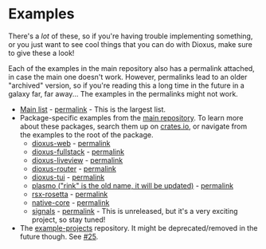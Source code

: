 # Examples

There's a *lot* of these, so if you're having trouble implementing something, or you just want to see cool things
that you can do with Dioxus, make sure to give these a look!

Each of the examples in the main repository also has a permalink attached, in case the main one doesn't work.
 However, permalinks lead to an older "archived" version, so if you're reading this a long time in the future in a galaxy far, far away...
 The examples in the permalinks might not work.

- [Main list](https://github.com/DioxusLabs/dioxus/tree/master/examples) - [permalink]((https://github.com/DioxusLabs/dioxus/tree/60ee82942c4decf67b6ad263f639553d9b7e28a9/examples)) - This is the largest list.
- Package-specific examples from the [main repository](https://github.com/DioxusLabs/dioxus/). To learn more about these packages, search them up on [crates.io](https://crates.io/), or navigate from the examples to the root of the package.
  - [dioxus-web](https://github.com/DioxusLabs/dioxus/tree/master/packages/web/examples) - [permalink](https://github.com/DioxusLabs/dioxus/tree/60ee82942c4decf67b6ad263f639553d9b7e28a9/packages/web/examples)
  - [dioxus-fullstack](https://github.com/DioxusLabs/dioxus/tree/master/packages/fullstack/examples) - [permalink](https://github.com/DioxusLabs/dioxus/tree/60ee82942c4decf67b6ad263f639553d9b7e28a9/packages/fullstack/examples)
  - [dioxus-liveview](shttps://github.com/DioxusLabs/dioxus/tree/master/packages/liveview/examples) - [permalink](https://github.com/DioxusLabs/dioxus/tree/60ee82942c4decf67b6ad263f639553d9b7e28a9/packages/liveview/examples)
  - [dioxus-router](https://github.com/DioxusLabs/dioxus/tree/master/packages/router/examples) - [permalink](https://github.com/DioxusLabs/dioxus/tree/60ee82942c4decf67b6ad263f639553d9b7e28a9/packages/router/examples)
  - [dioxus-tui](https://github.com/DioxusLabs/dioxus/tree/master/packages/dioxus-tui/examples) - [permalink](https://github.com/DioxusLabs/dioxus/tree/60ee82942c4decf67b6ad263f639553d9b7e28a9/packages/dioxus-tui/examples)
  - [plasmo ("rink" is the old name, it will be updated)](https://github.com/DioxusLabs/dioxus/tree/master/packages/rink/examples) - [permalink](https://github.com/DioxusLabs/dioxus/tree/60ee82942c4decf67b6ad263f639553d9b7e28a9/packages/rink/examples)
  - [rsx-rosetta](https://github.com/DioxusLabs/dioxus/tree/master/packages/rsx-rosetta/examples) - [permalink](https://github.com/DioxusLabs/dioxus/tree/60ee82942c4decf67b6ad263f639553d9b7e28a9/packages/rsx-rosetta/examples)
  - [native-core](https://github.com/DioxusLabs/dioxus/tree/master/packages/native-core/examples) - [permalink](https://github.com/DioxusLabs/dioxus/tree/60ee82942c4decf67b6ad263f639553d9b7e28a9/packages/native-core/examples)
  - [signals](https://github.com/DioxusLabs/dioxus/tree/master/packages/signals/examples) - [permalink](https://github.com/DioxusLabs/dioxus/tree/60ee82942c4decf67b6ad263f639553d9b7e28a9/packages/signals/examples) - This is unreleased, but it's a very exciting project, so stay tuned!
- The [example-projects](https://github.com/DioxusLabs/example-projects) repository. It might be deprecated/removed in the future though. See [#25](https://github.com/DioxusLabs/example-projects/issues/25).